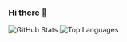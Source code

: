 ### Hi there 👋

<!--
**briancbarrow/briancbarrow** is a ✨ _special_ ✨ repository because its `README.md` (this file) appears on your GitHub profile.

Here are some ideas to get you started:

- 🔭 I’m currently working on building Homie.com
- 😄 Pronouns: He/Him
-->

![GitHub Stats](https://github-readme-stats.vercel.app/api?username=briancbarrow&show_icons=true&&line_height=40)
![Top Languages](https://github-readme-stats.vercel.app/api/top-langs/?username=briancbarrow&show_icons=true)

